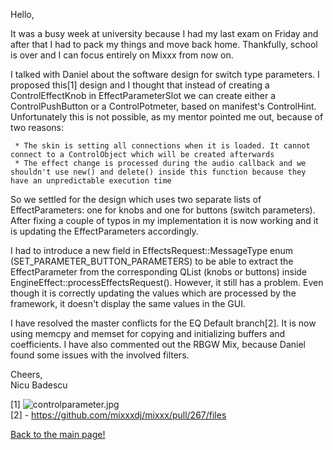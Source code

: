 Hello,

It was a busy week at university because I had my last exam on Friday
and after that I had to pack my things and move back home. Thankfully,
school is over and I can focus entirely on Mixxx from now on.  
  
I talked with Daniel about the software design for switch type
parameters. I proposed this\[1\] design and I thought that instead of
creating a ControlEffectKnob in EffectParameterSlot we can create either
a ControlPushButton or a ControlPotmeter, based on manifest's
ControlHint. Unfortunately this is not possible, as my mentor pointed me
out, because of two reasons:

``` 
 * The skin is setting all connections when it is loaded. It cannot connect to a ControlObject which will be created afterwards
 * The effect change is processed during the audio callback and we shouldn't use new() and delete() inside this function because they have an unpredictable execution time
```

So we settled for the design which uses two separate lists of
EffectParameters: one for knobs and one for buttons (switch parameters).
After fixing a couple of typos in my implementation it is now working
and it is updating the EffectParameters accordingly.  
  
I had to introduce a new field in EffectsRequest::MessageType enum
(SET\_PARAMETER\_BUTTON\_PARAMETERS) to be able to extract the
EffectParameter from the corresponding QList (knobs or buttons) inside
EngineEffect::processEffectsRequest(). However, it still has a problem.
Even though it is correctly updating the values which are processed by
the framework, it doesn't display the same values in the GUI.

I have resolved the master conflicts for the EQ Default branch\[2\]. It
is now using memcpy and memset for copying and initializing buffers and
coefficients. I have also commented out the RBGW Mix, because Daniel
found some issues with the involved filters.

Cheers,  
Nicu Badescu  

\[1\] ![controlparameter.jpg](controlparameter.jpg)  
\[2\] - <https://github.com/mixxxdj/mixxx/pull/267/files>  

[Back to the main page\!](extending_the_effects_engine)
